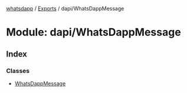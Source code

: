 [whatsdapp](../README.md) / [Exports](../modules.md) / dapi/WhatsDappMessage

# Module: dapi/WhatsDappMessage

## Index

### Classes

* [WhatsDappMessage](../classes/dapi_whatsdappmessage.whatsdappmessage.md)
